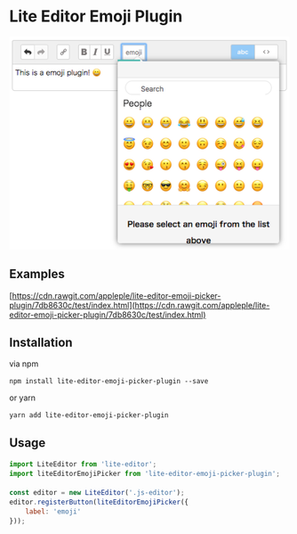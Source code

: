 # Lite Editor Emoji Plugin

<img src="./screenshot.jpg">

## Examples

[https://cdn.rawgit.com/appleple/lite-editor-emoji-picker-plugin/7db8630c/test/index.html](https://cdn.rawgit.com/appleple/lite-editor-emoji-picker-plugin/7db8630c/test/index.html)

## Installation

via npm
```shell
npm install lite-editor-emoji-picker-plugin --save
```

or yarn

```shell
yarn add lite-editor-emoji-picker-plugin
```

## Usage

```js
import LiteEditor from 'lite-editor';
import liteEditorEmojiPicker from 'lite-editor-emoji-picker-plugin';

const editor = new LiteEditor('.js-editor');
editor.registerButton(liteEditorEmojiPicker({
    label: 'emoji'
}));
```
